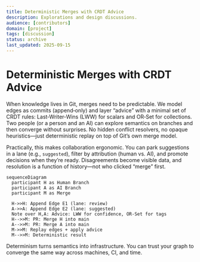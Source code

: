 ```yaml
---
title: Deterministic Merges with CRDT Advice
description: Explorations and design discussions.
audience: [contributors]
domain: [project]
tags: [discussion]
status: archive
last_updated: 2025-09-15
---
```


# Deterministic Merges with CRDT Advice

When knowledge lives in Git, merges need to be predictable. We model edges as commits (append‑only) and layer “advice” with a minimal set of CRDT rules: Last‑Writer‑Wins (LWW) for scalars and OR‑Set for collections. Two people (or a person and an AI) can explore semantics on branches and then converge without surprises. No hidden conflict resolvers, no opaque heuristics—just deterministic replay on top of Git’s own merge model.

Practically, this makes collaboration ergonomic. You can park suggestions in a lane (e.g., `suggested`), filter by attribution (human vs. AI), and promote decisions when they’re ready. Disagreements become visible data, and resolution is a function of history—not who clicked “merge” first.

```mermaid
sequenceDiagram
  participant H as Human Branch
  participant A as AI Branch
  participant M as Merge

  H->>H: Append Edge E1 (lane: review)
  A->>A: Append Edge E2 (lane: suggested)
  Note over H,A: Advice: LWW for confidence, OR‑Set for tags
  H-->>M: PR: Merge H into main
  A-->>M: PR: Merge A into main
  M->>M: Replay edges + apply advice
  M-->>M: Deterministic result
```

Determinism turns semantics into infrastructure. You can trust your graph to converge the same way across machines, CI, and time.
